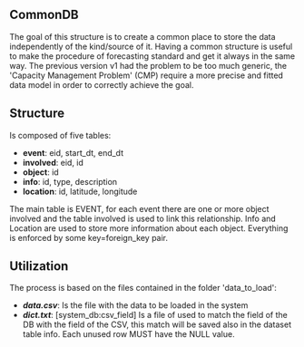 CommonDB
-----------
The goal of this structure is to create a common place to store the data independently of the kind/source of it.
Having a common structure is useful to make the procedure of forecasting standard and get it always in the same way.
The previous version v1 had the problem to be too much generic, the 'Capacity Management Problem' (CMP) require a
more precise and fitted data model in order to correctly achieve the goal.

Structure
----------
Is composed of five tables:
* **event**: eid, start_dt, end_dt
* **involved**: eid, id
* **object**: id
* **info**: id, type, description
* **location**: id, latitude, longitude

The main table is EVENT, for each event there are one or more object involved and the table involved is used to link this relationship.
Info and Location are used to store more information about each object. Everything is enforced by some key=foreign_key pair.

Utilization
------------
The process is based on the files contained in the folder 'data_to_load':
* ***data.csv***: Is the file with the data to be loaded in the system
* ***dict.txt***: [system_db:csv_field] Is a file of used to match the field of the DB with the field of the CSV, this match will be saved also in the dataset table info. Each unused row MUST have the NULL value.
